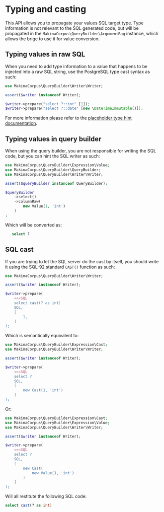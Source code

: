 # Typing and casting

This API allows you to propagate your values SQL target type. Type information
is not relevant to the SQL generated code, but will be propagated in the
`MakinaCorpus\QueryBuilder\ArgumentBag` instance, which allows the brige to
use it for value conversion.

## Typing values in raw SQL

When you need to add type information to a value that happens to be
injected into a raw SQL string, use the PostgreSQL type cast syntax
as such:

```php
use MakinaCorpus\QueryBuilder\Writer\Writer;

assert($writer instanceof Writer);

$writer->prepare("select ?::int" [1]);
$writer->prepare("select ?::date" [new \DateTimeImmutable()]);
```

For more information please refer to the [placeholder type hint documentation](./placeholder).

## Typing values in query builder

When using the query builder, you are not responsible for writing the SQL
code, but you can hint the SQL writer as such:

```php
use MakinaCorpus\QueryBuilder\Expression\Value;
use MakinaCorpus\QueryBuilder\QueryBuilder;
use MakinaCorpus\QueryBuilder\Writer\Writer;

assert($queryBuilder instanceof QueryBuilder);

$queryBuilder
    ->select()
    ->columnRaw(
        new Value(1, 'int')
    )
;
```

Which will be converted as:

```sql
   select ?
```

## SQL cast

If you are trying to let the SQL server do the cast by itself, you should write
it using the SQL-92 standard ``CAST()`` function as such:

```php
use MakinaCorpus\QueryBuilder\Writer\Writer;

assert($writer instanceof Writer);

$writer->prepare(
    <<<SQL
    select cast(? as int)
    SQL,
    [
        1,
    ]
);
```

Which is semantically equivalent to:

```php
use MakinaCorpus\QueryBuilder\Expression\Cast;
use MakinaCorpus\QueryBuilder\Writer\Writer;

assert($writer instanceof Writer);

$writer->prepare(
    <<<SQL
    select ?
    SQL,
    [
        new Cast(1, 'int')
    ]
);
```

Or:

```php
use MakinaCorpus\QueryBuilder\Expression\Cast;
use MakinaCorpus\QueryBuilder\Expression\Value;
use MakinaCorpus\QueryBuilder\Writer\Writer;

assert($writer instanceof Writer);

$writer->prepare(
    <<<SQL
    select ?
    SQL,
    [
        new Cast(
            new Value(1, 'int')
        )
    ]
);
```

Will all restitute the following SQL code:

```sql
select cast(? as int)
```

